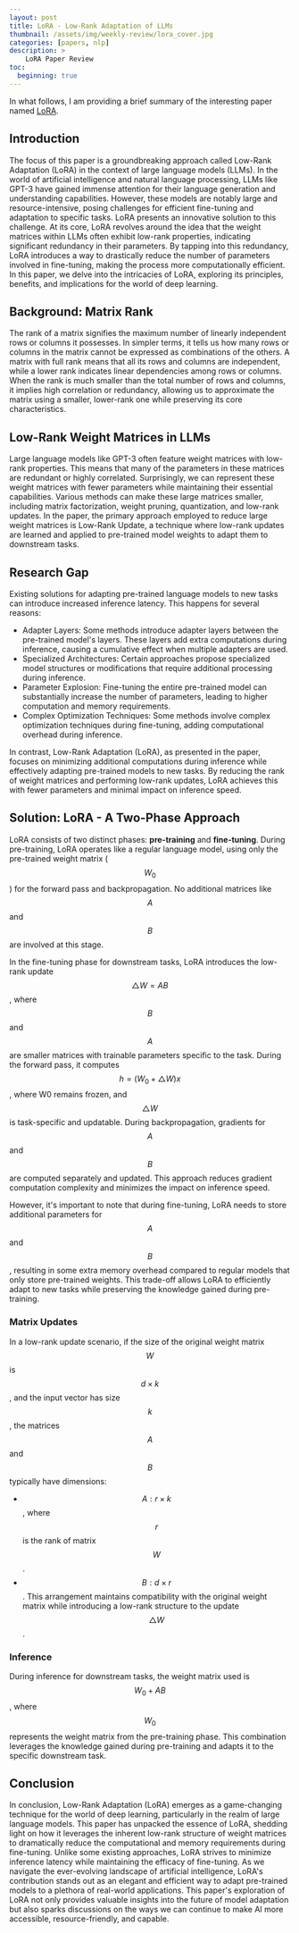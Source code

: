 ```yaml
---
layout: post
title: LoRA - Low-Rank Adaptation of LLMs
thumbnail: /assets/img/weekly-review/lora_cover.jpg
categories: [papers, nlp]
description: >
    LoRA Paper Review
toc:
  beginning: true
---
```


In what follows, I am providing a brief summary of the interesting paper named [LoRA][loraPaper].

## Introduction

The focus of this paper is a groundbreaking approach called Low-Rank Adaptation (LoRA) in the context of large language models (LLMs). In the world of artificial intelligence and natural language processing, LLMs like GPT-3 have gained immense attention for their language generation and understanding capabilities. However, these models are notably large and resource-intensive, posing challenges for efficient fine-tuning and adaptation to specific tasks. LoRA presents an innovative solution to this challenge. At its core, LoRA revolves around the idea that the weight matrices within LLMs often exhibit low-rank properties, indicating significant redundancy in their parameters. By tapping into this redundancy, LoRA introduces a way to drastically reduce the number of parameters involved in fine-tuning, making the process more computationally efficient. In this paper, we delve into the intricacies of LoRA, exploring its principles, benefits, and implications for the world of deep learning.


## Background: Matrix Rank

The rank of a matrix signifies the maximum number of linearly independent rows or columns it possesses. In simpler terms, it tells us how many rows or columns in the matrix cannot be expressed as combinations of the others. A matrix with full rank means that all its rows and columns are independent, while a lower rank indicates linear dependencies among rows or columns. When the rank is much smaller than the total number of rows and columns, it implies high correlation or redundancy, allowing us to approximate the matrix using a smaller, lower-rank one while preserving its core characteristics.

## Low-Rank Weight Matrices in LLMs

Large language models like GPT-3 often feature weight matrices with low-rank properties. This means that many of the parameters in these matrices are redundant or highly correlated. Surprisingly, we can represent these weight matrices with fewer parameters while maintaining their essential capabilities. Various methods can make these large matrices smaller, including matrix factorization, weight pruning, quantization, and low-rank updates. In the paper, the primary approach employed to reduce large weight matrices is Low-Rank Update, a technique where low-rank updates are learned and applied to pre-trained model weights to adapt them to downstream tasks.

## Research Gap

Existing solutions for adapting pre-trained language models to new tasks can introduce increased inference latency. This happens for several reasons:

* Adapter Layers: Some methods introduce adapter layers between the pre-trained model's layers. These layers add extra computations during inference, causing a cumulative effect when multiple adapters are used.
* Specialized Architectures: Certain approaches propose specialized model structures or modifications that require additional processing during inference.
* Parameter Explosion: Fine-tuning the entire pre-trained model can substantially increase the number of parameters, leading to higher computation and memory requirements.
* Complex Optimization Techniques: Some methods involve complex optimization techniques during fine-tuning, adding computational overhead during inference.

In contrast, Low-Rank Adaptation (LoRA), as presented in the paper, focuses on minimizing additional computations during inference while effectively adapting pre-trained models to new tasks. By reducing the rank of weight matrices and performing low-rank updates, LoRA achieves this with fewer parameters and minimal impact on inference speed.

## Solution: LoRA - A Two-Phase Approach

LoRA consists of two distinct phases: **pre-training** and **fine-tuning**. During pre-training, LoRA operates like a regular language model, using only the pre-trained weight matrix ($$W_0$$) for the forward pass and backpropagation. No additional matrices like $$A$$ and $$B$$ are involved at this stage.

In the fine-tuning phase for downstream tasks, LoRA introduces the low-rank update $$\triangle W = AB$$, where $$B$$ and $$A$$ are smaller matrices with trainable parameters specific to the task. During the forward pass, it computes $$h = (W_0 + \triangle W)x$$, where W0 remains frozen, and $$\triangle W$$ is task-specific and updatable. During backpropagation, gradients for $$A$$ and $$B$$ are computed separately and updated. This approach reduces gradient computation complexity and minimizes the impact on inference speed.

However, it's important to note that during fine-tuning, LoRA needs to store additional parameters for $$A$$ and $$B$$, resulting in some extra memory overhead compared to regular models that only store pre-trained weights. This trade-off allows LoRA to efficiently adapt to new tasks while preserving the knowledge gained during pre-training.

### Matrix Updates

In a low-rank update scenario, if the size of the original weight matrix $$W$$ is $$d \times k$$, and the input vector has size $$k$$, the matrices $$A$$ and $$B$$ typically have dimensions:
* $$A: r \times k$$, where $$r$$ is the rank of matrix $$W$$.
* $$B: d \times r$$.
This arrangement maintains compatibility with the original weight matrix while introducing a low-rank structure to the update $$\triangle W$$.

### Inference

During inference for downstream tasks, the weight matrix used is $$W_0 + AB$$, where $$W_0$$ represents the weight matrix from the pre-training phase. This combination leverages the knowledge gained during pre-training and adapts it to the specific downstream task.

## Conclusion
In conclusion, Low-Rank Adaptation (LoRA) emerges as a game-changing technique for the world of deep learning, particularly in the realm of large language models. This paper has unpacked the essence of LoRA, shedding light on how it leverages the inherent low-rank structure of weight matrices to dramatically reduce the computational and memory requirements during fine-tuning. Unlike some existing approaches, LoRA strives to minimize inference latency while maintaining the efficacy of fine-tuning. As we navigate the ever-evolving landscape of artificial intelligence, LoRA's contribution stands out as an elegant and efficient way to adapt pre-trained models to a plethora of real-world applications. This paper's exploration of LoRA not only provides valuable insights into the future of model adaptation but also sparks discussions on the ways we can continue to make AI more accessible, resource-friendly, and capable.


[loraPaper]: https://arxiv.org/pdf/2106.09685.pdf
